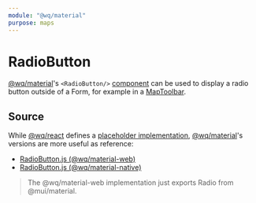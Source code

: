 ```yaml
---
module: "@wq/material"
purpose: maps
---
```


# RadioButton

[@wq/material]'s `<RadioButton/>` [component][index] can be used to display a radio button outside of a Form, for example in a [MapToolbar].

## Source

While [@wq/react] defines a [placeholder implementation][react-src], [@wq/material]'s versions are more useful as reference:

 * [RadioButton.js (@wq/material-web)][material-web-src]
 * [RadioButton.js (@wq/material-native)][material-native-src]

> The @wq/material-web implementation just exports Radio from @mui/material.

[index]: ./index.md
[@wq/react]: ../@wq/react.md
[@wq/material]: ../@wq/material.md
[MapToolbar]: ./MapToolbar.md
[react-src]: https://github.com/wq/wq.app/blob/main/packages/react/src/components/RadioButton.js
[material-web-src]: https://github.com/wq/wq.app/blob/main/packages/material-web/src/components/RadioButton.js
[material-native-src]: https://github.com/wq/wq.app/blob/main/packages/material-native/src/components/RadioButton.js

